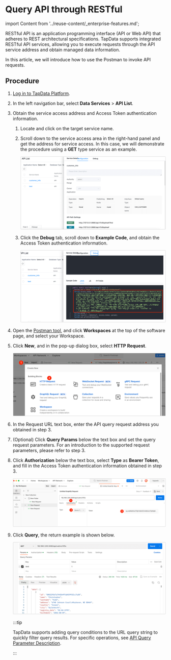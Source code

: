# Query API through RESTful
import Content from '../reuse-content/_enterprise-features.md';

<Content />

RESTful API is an application programming interface (API or Web API) that adheres to REST architectural specifications. TapData supports integrated RESTful API services, allowing you to execute requests through the API service address and obtain managed data information.

In this article, we will introduce how to use the Postman to invoke API requests.

## Procedure

1. [Log in to TapData Platform](../user-guide/log-in.md).

2. In the left navigation bar, select **Data Services** > **API List**.

3. Obtain the service access address and Access Token authentication information.

   1. Locate and click on the target service name.

   2. Scroll down to the service access area in the right-hand panel and get the address for service access. In this case, we will demonstrate the procedure using a **GET** type service as an example.

      ![Get Service Access Address](../images/obtain_restful_address.png)

   3. Click the **Debug** tab, scroll down to **Example Code**, and obtain the Access Token authentication information.

      ![Get Access Token](../images/obtain_access_token.png)

4. Open the [Postman tool](https://www.postman.com/), and click **Workspaces** at the top of the software page, and select your Workspace.

5. Click **New**, and in the pop-up dialog box, select **HTTP Request**.

   ![Create HTTP Request](../images/create_restful_request.png)

6. In the Request URL text box, enter the API query request address you obtained in step 3.

7. (Optional) Click **Query Params** below the text box and set the query request parameters. For an introduction to the supported request parameters, please refer to step 3.

8. Click **Authorization** below the text box, select **Type** as **Bearer Token**, and fill in the Access Token authentication information obtained in step 3.

   ![Set Authorization Information](../images/restful_authorization.png)

9. Click **Query**, the return example is shown below.

   ![Query Result](../images/restful_api_query_result.png)

   :::tip

   TapData supports adding query conditions to the URL query string to quickly filter query results. For specific operations, see [API Query Parameter Description](api-query-params.md).

   :::
